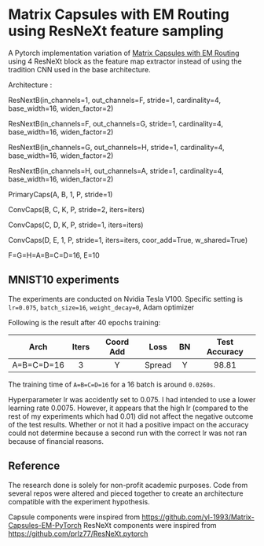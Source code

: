# Matrix Capsules with EM Routing using ResNeXt feature sampling
A Pytorch implementation variation of [Matrix Capsules with EM Routing](https://openreview.net/pdf?id=HJWLfGWRb) using 4 ResNeXt block as the feature map extractor instead of using the tradition CNN used in the base architecture.

Architecture :

ResNextB(in_channels=1, out_channels=F, stride=1, cardinality=4, base_width=16, widen_factor=2)

ResNextB(in_channels=F, out_channels=G, stride=1, cardinality=4, base_width=16, widen_factor=2)

ResNextB(in_channels=G, out_channels=H, stride=1, cardinality=4, base_width=16, widen_factor=2)

ResNextB(in_channels=H, out_channels=A, stride=1, cardinality=4, base_width=16, widen_factor=2)

PrimaryCaps(A, B, 1, P, stride=1)

ConvCaps(B, C, K, P, stride=2, iters=iters)

ConvCaps(C, D, K, P, stride=1, iters=iters)

ConvCaps(D, E, 1, P, stride=1, iters=iters, coor_add=True, w_shared=True)

F=G=H=A=B=C=D=16, E=10

## MNIST10 experiments

The experiments are conducted on Nvidia Tesla V100.
Specific setting is `lr=0.075`, `batch_size=16`, `weight_decay=0`, Adam optimizer

Following is the result after 40 epochs training:

| Arch | Iters | Coord Add | Loss | BN | Test Accuracy |
| ---- |:-----:|:---------:|:----:|:--:|:-------------:|
| A=B=C=D=16 | 3 | Y | Spread    | Y | 98.81 |

The training time of `A=B=C=D=16` for a 16 batch is around `0.0260s`.

Hyperparameter lr was accidently set to 0.075. I had intended to use a lower learning rate 0.0075. However, it appears that the high lr (compared to the rest of my experiments which had 0.01) did not affect the negative outcome of the test results. Whether or not it had a positive impact on the accuracy could not determine because a second run with the correct lr was not ran because of financial reasons.

## Reference
The research done is solely for non-profit academic purposes. Code from several repos were altered and pieced together to create an architecture compatible with the experiment hypothesis.

Capsule components were inspired from https://github.com/yl-1993/Matrix-Capsules-EM-PyTorch
ResNeXt components were inspired from https://github.com/prlz77/ResNeXt.pytorch
